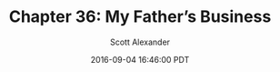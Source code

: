 ---
layout: chapter
title: "Chapter 36: My Father’s Business"
author: Scott Alexander
description: http://unsongbook.com/chapter-36-my-fathers-business/
date: 2016-09-04 16:46:00 PDT
length: 4255222
duration: 1064
guid: chapter-36-my-fathers-business
---